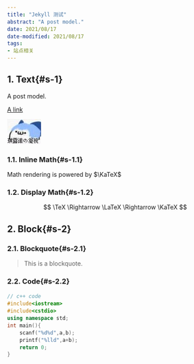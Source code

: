 ```yaml
---
title: "Jekyll 测试"
abstract: "A post model."
date: 2021/08/17
date-modified: 2021/08/17
tags:
- 站点相关
---
```


## 1. Text{#s-1}

A post model.

[A link](/)

![a baka](baka.jpg)

### 1.1. Inline Math{#s-1.1}

Math rendering is powered by $\KaTeX$

### 1.2. Display Math{#s-1.2}

$$
\TeX \Rightarrow \LaTeX \Rightarrow \KaTeX
$$

## 2. Block{#s-2}

### 2.1. Blockquote{#s-2.1}

> This is a blockquote.

### 2.2. Code{#s-2.2}

```c++
// c++ code
#include<iostream>
#include<cstdio>
using namespace std;
int main(){
    scanf("%d%d",a,b);
    printf("%lld",a+b);
    return 0;
}
```